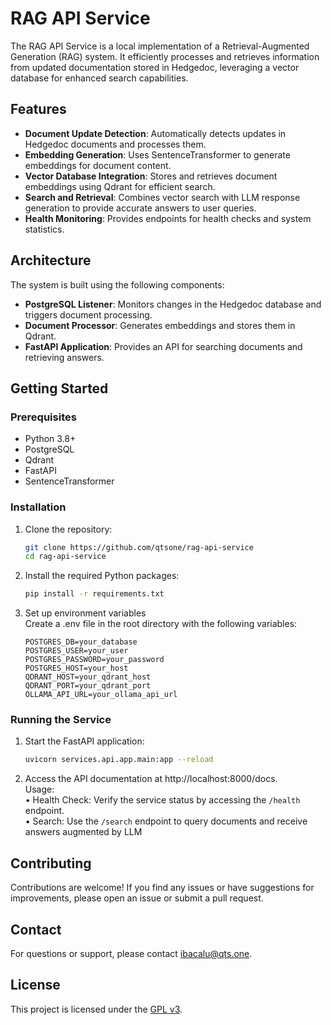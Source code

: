 # RAG API Service

The RAG API Service is a local implementation of a Retrieval-Augmented Generation (RAG) system. It efficiently processes and retrieves information from updated documentation stored in Hedgedoc, leveraging a vector database for enhanced search capabilities.

## Features

-  **Document Update Detection**: Automatically detects updates in Hedgedoc documents and processes them.
-  **Embedding Generation**: Uses SentenceTransformer to generate embeddings for document content.
-  **Vector Database Integration**: Stores and retrieves document embeddings using Qdrant for efficient search.
-  **Search and Retrieval**: Combines vector search with LLM response generation to provide accurate answers to user queries.
-  **Health Monitoring**: Provides endpoints for health checks and system statistics.

## Architecture

The system is built using the following components:

-  **PostgreSQL Listener**: Monitors changes in the Hedgedoc database and triggers document processing.
-  **Document Processor**: Generates embeddings and stores them in Qdrant.
-  **FastAPI Application**: Provides an API for searching documents and retrieving answers.

## Getting Started

### Prerequisites

-  Python 3.8+
-  PostgreSQL
-  Qdrant
-  FastAPI
-  SentenceTransformer

### Installation

1. Clone the repository:

   ```bash
   git clone https://github.com/qtsone/rag-api-service
   cd rag-api-service
   ```

2. Install the required Python packages:

    ```bash
    pip install -r requirements.txt
    ```

3. Set up environment variables  
    Create a .env file in the root directory with the following variables:
    ```
    POSTGRES_DB=your_database
    POSTGRES_USER=your_user
    POSTGRES_PASSWORD=your_password
    POSTGRES_HOST=your_host
    QDRANT_HOST=your_qdrant_host
    QDRANT_PORT=your_qdrant_port
    OLLAMA_API_URL=your_ollama_api_url
    ```
### Running the Service

1.	Start the FastAPI application:
    ```sh
    uvicorn services.api.app.main:app --reload
    ```
2.	Access the API documentation at http://localhost:8000/docs.  
    Usage:  
	• Health Check: Verify the service status by accessing the `/health` endpoint.  
	• Search: Use the `/search` endpoint to query documents and receive answers augmented by LLM

## Contributing

Contributions are welcome! If you find any issues or have suggestions for improvements, please open an issue or submit a pull request.

## Contact
For questions or support, please contact ibacalu@qts.one.

## License

This project is licensed under the [GPL v3](LICENSE).

